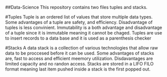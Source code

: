 ##Data-Science
This repository contains two files tuples and stacks.

#Tuples
Tuple is an ordered list of values that store multiple data types.
Some advantages of a tuple are safety, and efficiency. Disadvantage of tuples is less convinient.
Immutability is a both advantage and disadvantage of a tuple since it is immutable meaning it cannot be chaged.
Tuples are use to insert records to a data base and it is used as a parenthesis checker

#Stacks
A data stack is a collection of various technologies that allow raw data to be proccesed before it can be used.
Some advantages of stacks are, fast to access and efficient meemory utilization. Disdavantages are limited capacity
and no randon access. Stacks are stored in a LIFO FILO format meaning last item pushed inside a stack is the first popped out.
